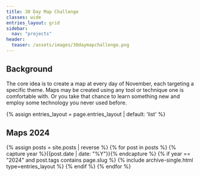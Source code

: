 ```yaml
---
title: 30 Day Map Challenge
classes: wide
entries_layout: grid
sidebar:
  nav: "projects"
header:
  teaser: /assets/images/30daymapchallenge.png
---
```


## Background
The core idea is to create a map at every day of November, each targeting a specific theme.
Maps may be created using any tool or technique one is comfortable with.
Or you take that chance to learn something new and employ some technology you never used before.


{% assign entries_layout = page.entries_layout | default: 'list' %}

## Maps 2024
<div class="entries-{{ entries_layout }}">
  {% assign posts = site.posts | reverse %}
  {% for post in posts %}
    {% capture year %}{{post.date | date: "%Y"}}{% endcapture %}
    {% if year == "2024" and post.tags contains page.slug %}
      {% include archive-single.html type=entries_layout %}
    {% endif %}
  {% endfor %}
</div>